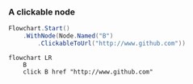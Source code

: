 ﻿### A clickable node

```csharp
Flowchart.Start()
    .WithNode(Node.Named("B")
        .ClickableToUrl("http://www.github.com"))
```

```mermaid
flowchart LR
    B
    click B href "http://www.github.com"
```